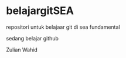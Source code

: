 # belajargitSEA
repositori untuk belajaar git di sea fundamental

sedang belajar github

Zulian Wahid
